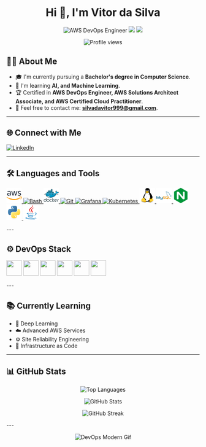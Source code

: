 <h1 align="center">Hi 👋, I'm Vitor da Silva</h1>
<p align="center">
  <img src="https://img.shields.io/badge/AWS-DevOps%20Engineer-blueviolet?logo=amazonaws&logoColor=white" alt="AWS DevOps Engineer" />
  <img src="https://img.shields.io/badge/AWS-Solutions%20Architect%20Associate-orange?logo=amazonaws&logoColor=white" />
  <img src="https://img.shields.io/badge/AWS-Cloud%20Practitioner-brightgreen?logo=amazonaws&logoColor=white" />
</p>
<p align="center">
  <img src="https://komarev.com/ghpvc/?username=silvadavitor&label=Profile%20views&color=0e75b6&style=flat" alt="Profile views" />
</p>

## 🧑‍💻 About Me
- 🎓 I'm currently pursuing a **Bachelor's degree in Computer Science**.  
- 🌱 I'm learning **AI, and Machine Learning**.  
- 🏆 Certified in **AWS DevOps Engineer, AWS Solutions Architect Associate, and AWS Certified Cloud Practitioner**.  
- 📢 Feel free to contact me: **silvadavitor999@gmail.com**.

---

## 🌐 Connect with Me
<p align="left">
  <a href="https://linkedin.com/in/vitor-da-silva-" target="_blank">
    <img src="https://raw.githubusercontent.com/rahuldkjain/github-profile-readme-generator/master/src/images/icons/Social/linked-in-alt.svg" alt="LinkedIn" height="30" width="40" />
  </a>
</p>

---

## 🛠️ Languages and Tools
<p align="left">
  <a href="https://aws.amazon.com" target="_blank" rel="noreferrer">
    <img src="https://raw.githubusercontent.com/devicons/devicon/master/icons/amazonwebservices/amazonwebservices-original-wordmark.svg" alt="AWS" width="40" height="40" />
  </a>
  <a href="https://www.gnu.org/software/bash/" target="_blank" rel="noreferrer">
    <img src="https://www.vectorlogo.zone/logos/gnu_bash/gnu_bash-icon.svg" alt="Bash" width="40" height="40" />
  </a>
  <a href="https://www.docker.com/" target="_blank" rel="noreferrer">
    <img src="https://raw.githubusercontent.com/devicons/devicon/master/icons/docker/docker-original-wordmark.svg" alt="Docker" width="40" height="40" />
  </a>
  <a href="https://git-scm.com/" target="_blank" rel="noreferrer">
    <img src="https://www.vectorlogo.zone/logos/git-scm/git-scm-icon.svg" alt="Git" width="40" height="40" />
  </a>
  <a href="https://grafana.com" target="_blank" rel="noreferrer">
    <img src="https://www.vectorlogo.zone/logos/grafana/grafana-icon.svg" alt="Grafana" width="40" height="40" />
  </a>
  <a href="https://kubernetes.io" target="_blank" rel="noreferrer">
    <img src="https://www.vectorlogo.zone/logos/kubernetes/kubernetes-icon.svg" alt="Kubernetes" width="40" height="40" />
  </a>
  <a href="https://www.linux.org/" target="_blank" rel="noreferrer">
    <img src="https://raw.githubusercontent.com/devicons/devicon/master/icons/linux/linux-original.svg" alt="Linux" width="40" height="40" />
  </a>
  <a href="https://www.mysql.com/" target="_blank" rel="noreferrer">
    <img src="https://raw.githubusercontent.com/devicons/devicon/master/icons/mysql/mysql-original-wordmark.svg" alt="MySQL" width="40" height="40" />
  </a>
  <a href="https://nginx.org" target="_blank" rel="noreferrer">
    <img src="https://raw.githubusercontent.com/devicons/devicon/master/icons/nginx/nginx-original.svg" alt="Nginx" width="40" height="40" />
  </a>
  <a href="https://www.python.org" target="_blank" rel="noreferrer">
    <img src="https://raw.githubusercontent.com/devicons/devicon/master/icons/python/python-original.svg" alt="Python" width="40" height="40" />
  </a>
  <a href="https://www.java.com" target="_blank" rel="noreferrer">
    <img src="https://raw.githubusercontent.com/devicons/devicon/master/icons/java/java-original.svg" alt="Java" width="40" height="40" />
  </a>
</p>
---

## ⚙️ DevOps Stack
<p align="left">
  <a href="https://aws.amazon.com" target="_blank"><img src="https://cdn.jsdelivr.net/gh/devicons/devicon/icons/amazonwebservices/amazonwebservices-original.svg" width="40" height="40"/></a>
  <a href="https://kubernetes.io/" target="_blank"><img src="https://cdn.jsdelivr.net/gh/devicons/devicon/icons/kubernetes/kubernetes-plain-wordmark.svg" width="40" height="40"/></a>
  <a href="https://www.docker.com/" target="_blank"><img src="https://cdn.jsdelivr.net/gh/devicons/devicon/icons/docker/docker-original-wordmark.svg" width="40" height="40"/></a>
  <a href="https://grafana.com/" target="_blank"><img src="https://cdn.jsdelivr.net/gh/devicons/devicon/icons/grafana/grafana-original.svg" width="40" height="40"/></a>
  <a href="https://prometheus.io/" target="_blank"><img src="https://cdn.jsdelivr.net/gh/devicons/devicon/icons/prometheus/prometheus-original.svg" width="40" height="40"/></a>
  <a href="https://www.terraform.io/" target="_blank"><img src="https://cdn.jsdelivr.net/gh/devicons/devicon/icons/terraform/terraform-original.svg" width="40" height="40"/></a>
</p>
---

## 📚 Currently Learning
- 🧠 Deep Learning 
- ☁️ Advanced AWS Services 
- ⚙️ Site Reliability Engineering 
- 🧩 Infrastructure as Code 

---

## 📊 GitHub Stats
<p align="center">
  <img src="https://github-readme-stats.vercel.app/api/top-langs?username=silvadavitor&show_icons=true&locale=en&layout=compact" alt="Top Languages" />
</p>
<p align="center">
  <img src="https://github-readme-stats.vercel.app/api?username=silvadavitor&show_icons=true&locale=en" alt="GitHub Stats" />
</p>
<p align="center">
  <img src="https://github-readme-streak-stats.herokuapp.com/?user=silvadavitor" alt="GitHub Streak" />
</p>
---

<p align="center">
  <img src="https://media3.giphy.com/media/v1.Y2lkPTc5MGI3NjExMWhodWs2aHl2eXpmNjJvZjVvZHE4bGQ3MGx6YnNtcHgzNGE2eWtkcSZlcD12MV9pbnRlcm5hbF9naWZfYnlfaWQmY3Q9Zw/O7x8QN7gMcsAxX8v2z/giphy.gif" width="400" alt="DevOps Modern Gif" />
</p>

